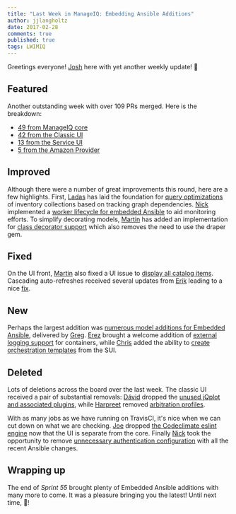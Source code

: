 ```yaml
---
title: "Last Week in ManageIQ: Embedding Ansible Additions"
author: jjlangholtz
date: 2017-02-28
comments: true
published: true
tags: LWIMIQ
---
```


Greetings everyone! [Josh](https://github.com/jjlangholtz) here with yet another weekly update! :tada:

## Featured

Another outstanding week with over 109 PRs merged. Here is the breakdown:

* [49 from ManageIQ core][manageiq PRs merged]
* [42 from the Classic UI][manageiq-ui-classic PRs merged]
* [13 from the Service UI][manageiq-ui-service PRs merged]
* [5 from the Amazon Provider][manageiq-providers-amazon PRs merged]

## Improved

Although there were a number of great improvements this round, here are a few highlights. First, [Ladas](https://github.com/Ladas) has laid the foundation for [query optimizations](https://github.com/ManageIQ/manageiq/pull/14023) of inventory collections based on tracking graph dependencies. [Nick](https://github.com/carbonin) implemented a [worker lifecycle for embedded Ansible](https://github.com/ManageIQ/manageiq/pull/13978) to aid monitoring efforts. To simplify decorating models, [Martin](https://github.com/himdel) has added an implementation for [class decorator support](https://github.com/ManageIQ/manageiq-ui-classic/pull/237) which also removes the need to use the draper gem.

## Fixed

On the UI front, [Martin](https://github.com/himdel) also fixed a UI issue to [display all catalog items](https://github.com/ManageIQ/manageiq-ui-classic/pull/446). Cascading auto-refreshes received several updates from [Erik](https://github.com/eclarizio) leading to a nice [fix](https://github.com/ManageIQ/manageiq-ui-classic/pull/433).

## New

Perhaps the largest addition was [numerous model additions for Embedded Ansible](https://github.com/ManageIQ/manageiq/pull/13879), delivered by [Greg](https://github.com/blomquisg). [Erez](https://github.com/enoodle) brought a welcome addition of [external logging support](https://github.com/ManageIQ/manageiq/pull/13319) for containers, while [Chris](https://github.com/chalettu) added the ability to [create orchestration templates](https://github.com/ManageIQ/manageiq-ui-service/pull/529) from the SUI.

## Deleted

Lots of deletions across the board over the last week. The classic UI received a pair of substantial removals: [Dávid](https://github.com/skateman) dropped the [unused jQplot and associated plugins](https://github.com/ManageIQ/manageiq-ui-classic/pull/445), while  [Harpreet](https://github.com/h-kataria) removed [arbitration profiles](https://github.com/ManageIQ/manageiq-ui-classic/pull/426).

With as many jobs as we have running on TravisCI, it's nice when we can cut down on what we are checking. [Joe](https://github.com/jrafanie) dropped [the Codeclimate eslint engine](https://github.com/ManageIQ/manageiq/pull/14056) now that the UI is separate from the core. Finally [Nick](https://github.com/carbonin) took the opportunity to remove [unnecessary authentication configuration](https://github.com/ManageIQ/manageiq/pull/13966) with all the recent Ansible changes.

## Wrapping up

The end of *Sprint 55* brought plenty of Embedded Ansible additions with many more to come. It was a pleasure bringing you the latest! Until next time, :wave:!

[manageiq PRs merged]: https://github.com/ManageIQ/manageiq/pulls?page=1&q=is%3Apr+is%3Amerged+base%3Amaster+merged%3A%222017-02-20+..+2017-02-26%22+sort%3Acreated-desc&utf8=%E2%9C%93
[manageiq-ui-classic PRs merged]: https://github.com/ManageIQ/manageiq-ui-classic/pulls?page=1&q=is%3Apr+is%3Amerged+base%3Amaster+merged%3A%222017-02-20+..+2017-02-26%22+sort%3Acreated-desc&utf8=%E2%9C%93
[manageiq-ui-service PRs merged]: https://github.com/ManageIQ/manageiq-ui-service/pulls?page=1&q=is%3Apr+is%3Amerged+base%3Amaster+merged%3A%222017-02-20+..+2017-02-26%22+sort%3Acreated-desc&utf8=%E2%9C%93
[manageiq-providers-amazon PRs merged]: https://github.com/ManageIQ/manageiq-providers-amazon/pulls?page=1&q=is%3Apr+is%3Amerged+base%3Amaster+merged%3A%222017-02-20+..+2017-02-26%22+sort%3Acreated-desc&utf8=%E2%9C%93
[manageiq-providers-azure PRs merged]: https://github.com/ManageIQ/manageiq-providers-azure/pulls?page=1&q=is%3Apr+is%3Amerged+base%3Amaster+merged%3A%222017-02-20+..+2017-02-26%22+sort%3Acreated-desc&utf8=%E2%9C%93
[manageiq-providers-vmware PRs merged]: https://github.com/ManageIQ/manageiq-providers-vmware/pulls?page=1&q=is%3Apr+is%3Amerged+base%3Amaster+merged%3A%222017-02-20+..+2017-02-26%22+sort%3Acreated-desc&utf8=%E2%9C%93
